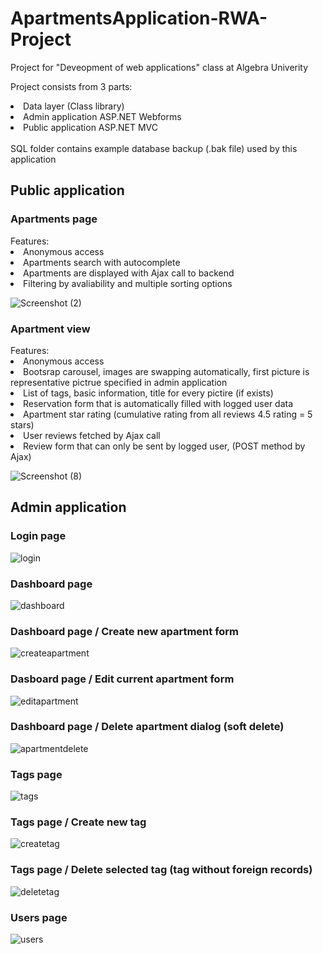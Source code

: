 # ApartmentsApplication-RWA-Project
Project for "Deveopment of web applications" class at Algebra Univerity

Project consists from 3 parts:
  <li>Data layer (Class library)</li>
  <li>Admin application ASP.NET Webforms</li>
  <li>Public application ASP.NET MVC</li>
  
  </br>
 SQL folder contains example database backup (.bak file) used by this application
  
  <h2>Public application</h2>
  </hr>
  
  <h3>Apartments page</h3>
  Features:
  <li>Anonymous access</li>
  <li>Apartments search with autocomplete</li>
  <li>Apartments are displayed with Ajax call to backend</li>
  <li>Filtering by avaliability and multiple sorting options</li>
  
  
  
  ![Screenshot (2)](https://user-images.githubusercontent.com/67825601/176955088-d8b4377e-8203-4071-9de4-5656a458282b.png)

  <h3>Apartment view</h3>
  Features:
  <li>Anonymous access</li>
  <li>Bootsrap carousel, images are swapping automatically, first picture is representative pictrue specified in admin application</li>
  <li>List of tags, basic information, title for every pictire (if exists)</li>
  <li>Reservation form that is automatically filled with logged user data</li>
  <li>Apartment star rating (cumulative rating from all reviews 4.5 rating = 5 stars)</li>
  <li>User reviews fetched by Ajax call</li>
  <li>Review form that can only be sent by logged user, (POST method by Ajax)</li>
  
  ![Screenshot (8)](https://user-images.githubusercontent.com/67825601/176955513-59415d7e-9997-4708-b14b-8225e8288ede.png)

  
  <h2>Admin application</h2>
  </hr>
 <h3>Login page</h3>
 
  ![login](https://user-images.githubusercontent.com/67825601/173871726-f4c2a086-341b-4abc-8abf-329002a1dbc8.png)

  <h3>Dashboard page</h3>
  
  ![dashboard](https://user-images.githubusercontent.com/67825601/173867409-a6c46742-dda3-4c36-996a-4ff179b68e95.png)
  
  <h3>Dashboard page / Create new apartment form</h3>
  
![createapartment](https://user-images.githubusercontent.com/67825601/173867965-6c05ac01-474e-4f18-9d25-65d31690f556.png)

  <h3>Dasboard page / Edit current apartment form</h3>
  
  ![editapartment](https://user-images.githubusercontent.com/67825601/173869822-259fbc62-df43-4b9b-9b19-8faac96cbe19.png)

<h3>Dashboard page / Delete apartment dialog (soft delete)</h3>

![apartmentdelete](https://user-images.githubusercontent.com/67825601/173870386-3597e73c-8e97-41ae-9a2b-2c9865f403e5.png)

  <h3>Tags page</h3>
  
  ![tags](https://user-images.githubusercontent.com/67825601/173870764-13d5e42a-3495-4f23-8eeb-704e4af57eb5.png)

  <h3>Tags page / Create new tag</h3>
  
  ![createtag](https://user-images.githubusercontent.com/67825601/173871210-b4212974-b181-4848-9ea9-cd7008527732.png)
  
  <h3>Tags page / Delete selected tag (tag without foreign records)</h3>
  
  ![deletetag](https://user-images.githubusercontent.com/67825601/173871523-b60dab6d-2241-4cd2-ac53-01c329f7ec09.png)

<h3>Users page</h3>

![users](https://user-images.githubusercontent.com/67825601/173872222-061923eb-0680-4fa2-b369-dbed0ac8ad21.png)

